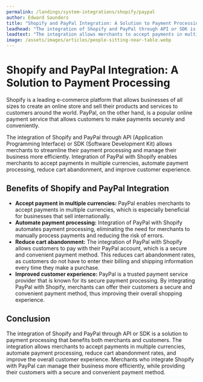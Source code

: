 ```yaml
---
permalink: /landings/system-integrations/shopify/paypal
author: Edward Saunders
title: "Shopify and PayPal Integration: A Solution to Payment Processing"
leadhead: "The integration of Shopify and PayPal through API or SDK is a solution to payment processing that benefits both merchants and customers"
leadtext: "The integration allows merchants to accept payments in multiple currencies, automate payment processing, reduce cart abandonment rates, and improve the overall customer experience. Merchants who integrate Shopify with PayPal can manage their business more efficiently, while providing their customers with a secure and convenient payment method."
image: /assets/images/articles/people-sitting-near-table.webp
---
```

<div class="arttext">	<h1>Shopify and PayPal Integration: A Solution to Payment Processing</h1>
	<p>Shopify is a leading e-commerce platform that allows businesses of all sizes to create an online store and sell their products and services to customers around the world. PayPal, on the other hand, is a popular online payment service that allows customers to make payments securely and conveniently.</p>
	<p>The integration of Shopify and PayPal through API (Application Programming Interface) or SDK (Software Development Kit) allows merchants to streamline their payment processing and manage their business more efficiently. Integration of PayPal with Shopify enables merchants to accept payments in multiple currencies, automate payment processing, reduce cart abandonment, and improve customer experience.</p>
	<h2>Benefits of Shopify and PayPal Integration</h2>
	<ul>
		<li><b>Accept payment in multiple currencies:</b> PayPal enables merchants to accept payments in multiple currencies, which is especially beneficial for businesses that sell internationally.</li>
		<li><b>Automate payment processing:</b> Integration of PayPal with Shopify automates payment processing, eliminating the need for merchants to manually process payments and reducing the risk of errors.</li>
		<li><b>Reduce cart abandonment:</b> The integration of PayPal with Shopify allows customers to pay with their PayPal account, which is a secure and convenient payment method. This reduces cart abandonment rates, as customers do not have to enter their billing and shipping information every time they make a purchase.</li>
		<li><b>Improved customer experience:</b> PayPal is a trusted payment service provider that is known for its secure payment processing. By integrating PayPal with Shopify, merchants can offer their customers a secure and convenient payment method, thus improving their overall shopping experience.</li>
	</ul>
	<h2>Conclusion</h2>
	<p>The integration of Shopify and PayPal through API or SDK is a solution to payment processing that benefits both merchants and customers. The integration allows merchants to accept payments in multiple currencies, automate payment processing, reduce cart abandonment rates, and improve the overall customer experience. Merchants who integrate Shopify with PayPal can manage their business more efficiently, while providing their customers with a secure and convenient payment method. </p>
</div>